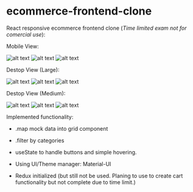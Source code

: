 # ecommerce-frontend-clone
React responsive ecommerce frontend clone
(*Time limited exam not for comercial use*):

Mobile View: 

![alt text](./readme-img/m-1.png)
![alt text](./readme-img/m-2.png)
![alt text](./readme-img/m-3.png)

Destop View (Large):

![alt text](./readme-img/xl-1.png)
![alt text](./readme-img/xl-2.png)
![alt text](./readme-img/xl-3.png)

Destop View (Medium):

![alt text](./readme-img/l-2.png)
![alt text](./readme-img/l-3.png)
![alt text](./readme-img/l-1.png)

Implemented functionality:
- .map mock data into grid component
- .filter by categories
- useState to handle buttons and simple hovering.

- Using UI/Theme manager: Material-UI
- Redux initialized (but still not be used. Planing to use to create cart functionality but not complete due to time limit.)
